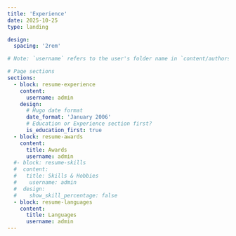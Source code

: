 ```yaml
---
title: 'Experience'
date: 2025-10-25
type: landing

design:
  spacing: '2rem'

# Note: `username` refers to the user's folder name in `content/authors/`

# Page sections
sections:
  - block: resume-experience
    content:
      username: admin
    design:
      # Hugo date format
      date_format: 'January 2006'
      # Education or Experience section first?
      is_education_first: true
  - block: resume-awards
    content:
      title: Awards
      username: admin
  #- block: resume-skills
  #  content:
  #   title: Skills & Hobbies
  #    username: admin
  #  design:
  #    show_skill_percentage: false
  - block: resume-languages
    content:
      title: Languages
      username: admin
---
```

